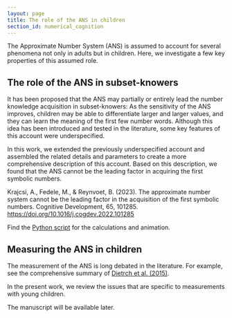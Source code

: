 ```yaml
---
layout: page
title: The role of the ANS in children
section_id: numerical_cognition
---
```


The Approximate Number System (ANS) is assumed to account for several phenomena not only in adults but in children. Here, we investigate a few key properties of this assumed role.

## The role of the ANS in subset-knowers

It has been proposed that the ANS may partially or entirely lead the number knowledge acquisition in subset-knowers: As the sensitivity of the ANS improves, children may be able to differentiate larger and larger values, and they can learn the meaning of the first few number words. Although this idea has been introduced and tested in the literature, some key features of this account were underspecified.

In this work, we extended the previously underspecified account and assembled the related details and parameters to create a more comprehensive description of this account. Based on this description, we found that the ANS cannot be the leading factor in acquiring the first symbolic numbers.

<i class='fa fa-file'></i> Krajcsi, A., Fedele, M., & Reynvoet, B. (2023). The approximate number system cannot be the leading factor in the acquisition of the first symbolic numbers. Cognitive Development, 65, 101285. https://doi.org/10.1016/j.cogdev.2022.101285

<i class='fa fa-file-code-o'></i> Find the [Python script](https://osf.io/rmubz/) for the calculations and animation.

## Measuring the ANS in children

The measurement of the ANS is long debated in the literature. For example, see the comprehensive summary of [Dietrch et al. (2015)](https://doi.org/10.3389/fpsyg.2015.00295).

In the present work, we review the issues that are specific to measurements with young children.

The manuscript will be available later.
